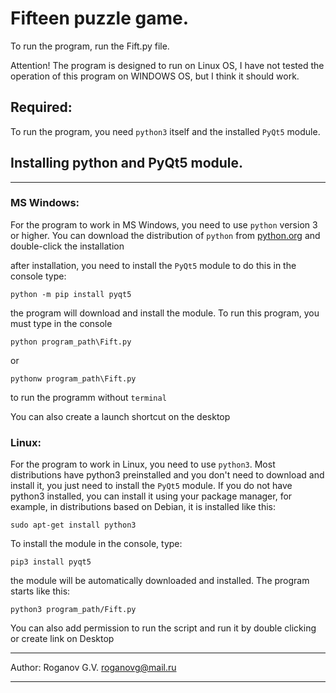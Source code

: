 # Fifteen puzzle game.

To run the program, run the Fift.py file.

Attention! The program is designed to run on Linux OS,
I have not tested the operation of this program on WINDOWS OS, but I think it should work.

## Required:
To run the program, you need `python3` itself and the installed `PyQt5` module.


## Installing python and PyQt5 module.
**********************************************

### MS Windows: 
For the program to work in MS Windows, you need to use `python` version 3 or higher.
You can download the distribution of `python` from [python.org](https://www.python.org/downloads/)
and double-click the installation

after installation, you need to install the `PyQt5` module
to do this in the console type:
```console
python -m pip install pyqt5
```
the program will download and install the module.
To run this program, you must type in the console
```console
python program_path\Fift.py
```
or
```console
pythonw program_path\Fift.py
```
to run the programm without `terminal`

You can also create a launch shortcut on the desktop

### Linux:
For the program to work in Linux, you need to use `python3`.
Most distributions have python3 preinstalled and you don't need to download and install it, 
you just need to install the `PyQt5` module.
If you do not have python3 installed, you can install it using your package manager, 
for example, in distributions based on Debian, it is installed like this:
```console
sudo apt-get install python3
```
To install the module in the console, type:
```console
pip3 install pyqt5 
```
the module will be automatically downloaded and installed.
The program starts like this:
```console
python3 program_path/Fift.py
```
You can also add permission to run the script and run it by double clicking or create link on Desktop
*************************************************

Author: Roganov G.V. roganovg@mail.ru

*************************************************


